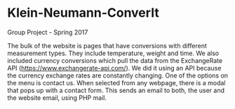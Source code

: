 # Klein-Neumann-ConverIt
Group Project - Spring 2017 

The bulk of the website is pages that have conversions with different measurement types. They include temperature, weight and time. We  also included currency conversions which pull the data from the ExchangeRate API (https://www.exchangerate-api.com/). We did it using an API because the currency exchange rates are constantly changing.
One of the options on the menu is contact us. When selected from any webpage, there is a modal that pops up with a contact form. This sends an email to both, the user and the website email, using PHP mail.
